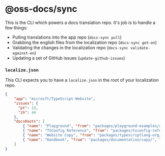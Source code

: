 # @oss-docs/sync

This is the CLI which powers a docs translation repo. It's job is to handle a few things:

- Pulling translations into the app repo (`docs-sync pull`)
- Grabbing the english files from the localization repo (`docs-sync get-en`)
- Validating the changes in the localization repo (`docs-sync validate-against-en`)
- Updating a set of GitHub issues (`update-github-issues`)

### `localize.json`

This CLI expects you to have a `localize.json` in the root of your localization repo.

```json
{
    "app": "microsft/TypeScript-Website",
    "issues": {
      "pt": 23,
      "zh": 44
    },
    "docsRoots": [        
        { "name": "Playground", "from": "packages/playground-examples/copy/", "to": "docs/playground" },
        { "name": "TSConfig Reference", "from": "packages/tsconfig-reference/copy/", "to": "docs/tsconfig" },
        { "name": "Website Copy", "from": "packages/typescriptlang-org/src/copy/", "to": "docs/typescriptlang" },
        { "name": "Handbook", "from": "packages/documentation/copy/", "to": "docs/documentation" }
    ]
}
```
